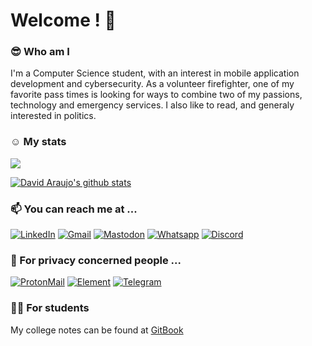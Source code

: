 # Welcome ! :wave:

### :sunglasses: Who am I
I'm a Computer Science student, with an interest in mobile application development and cybersecurity. As a volunteer firefighter, one of my favorite pass times is looking for ways to combine two of my passions, technology and emergency services. I also like to read, and generaly interested in politics.

### :relaxed: My stats
![](https://komarev.com/ghpvc/?username=DavidAraujo98)

[![David Araujo's github stats](https://github-readme-stats.vercel.app/api?username=davidaraujo98&hide=prs,contribs&count_private=true&show_icons=true&theme=graywhite)](https://github.com/davidaraujo98/github-readme-stats)

### :mailbox: You can reach me at ...
[![LinkedIn](https://img.shields.io/badge/LinkedIn-0077B5?style=for-the-badge&logo=linkedin&logoColor=white)](https://www.linkedin.com/in/david2araujo5/) 
[![Gmail](https://img.shields.io/badge/Gmail-D14836?style=for-the-badge&logo=gmail&logoColor=white)](mailto:david2araujo5@gmail.com)
[![Mastodon](https://img.shields.io/badge/-MASTODON-%232B90D9?style=for-the-badge&logo=mastodon&logoColor=white)](https://mastodon.online/@davidjoara)
[![Whatsapp](https://img.shields.io/badge/WhatsApp-25D366?style=for-the-badge&logo=whatsapp&logoColor=white)](https://wa.me/351919217058)
[![Discord](https://img.shields.io/badge/Discord-5865F2?style=for-the-badge&logo=discord&logoColor=white)](https://discordapp.com/users/David_Ara_jo#5133)

### 🔐 For privacy concerned people ...
[![ProtonMail](https://img.shields.io/badge/ProtonMail-8B89CC?style=for-the-badge&logo=protonmail&logoColor=white)](mailto:david2araujo5@proton.me)
[![Element](https://img.shields.io/badge/Element-0DBD8B?style=for-the-badge&logo=element&logoColor=white)](https://matrix.to/#/@davidjoaraujo:matrix.org)
[![Telegram](https://img.shields.io/badge/Telegram-2CA5E0?style=for-the-badge&logo=telegram&logoColor=white)](telegram.jpg)


### :student: For students

My college notes can be found at [GitBook](https://david-araujo.gitbook.io/apontamentos-miect/)
